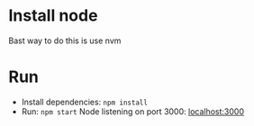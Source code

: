 # Install node
Bast way to do this is use nvm
# Run
* Install dependencies: `npm install`
* Run: `npm start`
Node listening on port 3000: [localhost:3000](http://localhost:3000/)
